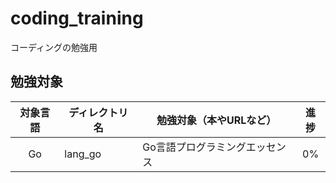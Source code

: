 # coding_training
コーディングの勉強用

## 勉強対象
|対象言語|ディレクトリ名|勉強対象（本やURLなど）|進捗|
|:--:|----|----|:--:|
|Go|lang_go|Go言語プログラミングエッセンス|0%|

